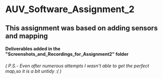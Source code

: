 # AUV_Software_Assignment_2
## This assignment was based on adding sensors and mapping
#### Deliverables added in the "Screenshots_and_Recordings_for_Assignment2" folder

###### (  P.S.- Even after numerous attempts I wasn't able to get the perfect map,so it is a bit untidy :(       )
